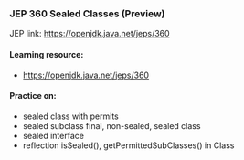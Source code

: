 ### JEP 360 Sealed Classes (Preview)

JEP link: https://openjdk.java.net/jeps/360

#### Learning resource:
- https://openjdk.java.net/jeps/360

#### Practice on:
- sealed class with permits
- sealed subclass final, non-sealed, sealed class
- sealed interface
- reflection isSealed(), getPermittedSubClasses() in Class